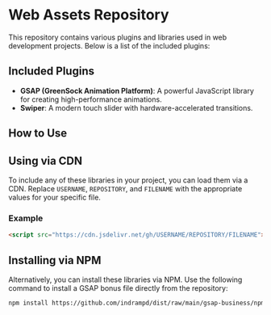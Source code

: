 # Web Assets Repository

This repository contains various plugins and libraries used in web development projects. Below is a list of the included plugins:

## Included Plugins

-   **GSAP (GreenSock Animation Platform)**: A powerful JavaScript library for creating high-performance animations.
-   **Swiper**: A modern touch slider with hardware-accelerated transitions.

## How to Use
## Using via CDN

To include any of these libraries in your project, you can load them via a CDN. Replace `USERNAME`, `REPOSITORY`, and `FILENAME` with the appropriate values for your specific file.

### Example

```html
<script src="https://cdn.jsdelivr.net/gh/USERNAME/REPOSITORY/FILENAME"></script>
```

## Installing via NPM

Alternatively, you can install these libraries via NPM. Use the following command to install a GSAP bonus file directly from the repository:

```bash
npm install https://github.com/indrampd/dist/raw/main/gsap-business/npm-install-this/gsap-bonus.tgz 
```
